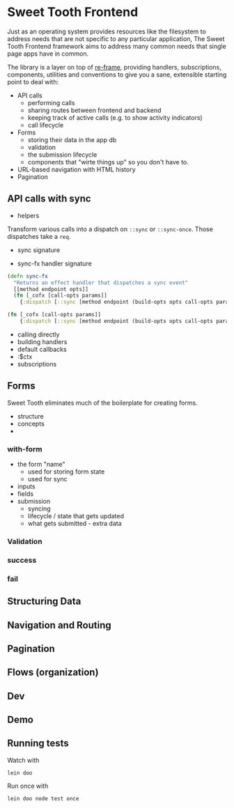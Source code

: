 # Sweet Tooth Frontend

Just as an operating system provides resources like the filesystem to
address needs that are not specific to any particular application, The
Sweet Tooth Frontend framework aims to address many common needs that
single page apps have in common.

The library is a layer on top of
[re-frame](https://github.com/day8/re-frame/), providing handlers,
subscriptions, components, utilities and conventions to give you a
sane, extensible starting point to deal with:

* API calls
  * performing calls
  * sharing routes between frontend and backend
  * keeping track of active calls (e.g. to show activity indicators)
  * call lifecycle
* Forms
  * storing their data in the app db
  * validation
  * the submission lifecycle
  * components that "wirte things up" so you don't have to.
* URL-based navigation with HTML history
* Pagination

## API calls with sync

* helpers

Transform various calls into a dispatch on `::sync` or
`::sync-once`. Those dispatches take a `req`.

* sync signature

* sync-fx handler signature

```clojure
(defn sync-fx
  "Returns an effect handler that dispatches a sync event"
  [[method endpoint opts]]
  (fn [_cofx [call-opts params]]
    {:dispatch [::sync [method endpoint (build-opts opts call-opts params)]]}))
```

```clojure
(fn [_cofx [call-opts params]]
    {:dispatch [::sync [method endpoint (build-opts opts call-opts params)]]})
```

* calling directly
* building handlers
* default callbacks
* :$ctx
* subscriptions

## Forms

Sweet Tooth eliminates much of the boilerplate for creating forms.

- structure
- concepts
- 

### with-form

- the form "name"
  - used for storing form state
  - used for sync
- inputs
- fields
- submission
  - syncing
  - lifecycle / state that gets updated
  - what gets submitted - extra data

### Validation

### success

### fail

## Structuring Data

## Navigation and Routing

## Pagination

## Flows (organization)

## Dev

## Demo

## Running tests

Watch with

```
lein doo
```

Run once with

```
lein doo node test once
```
